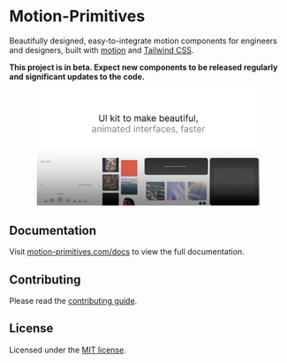 # Motion-Primitives

Beautifully designed, easy-to-integrate motion components for engineers and designers, built with [motion](https://motion.dev/) and [Tailwind CSS](https://tailwindcss.com/).

**This project is in beta. Expect new components to be released regularly and significant updates to the code.**

<p align="center">
<img src="https://raw.githubusercontent.com/ibelick/motion-primitives/main/app/opengraph-image.jpg" alt="hero" width="80%" />
</p>

## Documentation

Visit [motion-primitives.com/docs](http://motion-primitives.com/docs) to view the full documentation.

## Contributing

Please read the [contributing guide](/CONTRIBUTING.md).

## License

Licensed under the [MIT license](/LICENSE.md).
